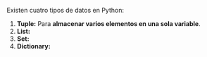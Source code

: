 
Existen cuatro tipos de datos en Python:

1. **Tuple:** Para **almacenar varios elementos en una sola variable**.
2. **List:** 
3. **Set:** 
4. **Dictionary:** 


